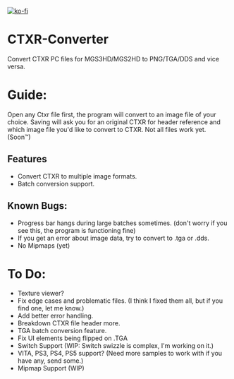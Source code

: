[![ko-fi](https://ko-fi.com/img/githubbutton_sm.svg)](https://ko-fi.com/U7U8EQSU2)

# CTXR-Converter
Convert CTXR PC files for MGS3HD/MGS2HD to PNG/TGA/DDS and vice versa.

# Guide:
Open any Ctxr file first, the program will convert to an image file of your choice.
Saving will ask you for an original CTXR for header reference and which image file you'd like to convert to CTXR.
Not all files work yet. (Soon™)

## Features

- Convert CTXR to multiple image formats.
- Batch conversion support.

## Known Bugs:

- Progress bar hangs during large batches sometimes. (don't worry if you see this, the program is functioning fine)
- If you get an error about image data, try to convert to .tga or .dds.
- No Mipmaps (yet)

# To Do:
- Texture viewer?
- Fix edge cases and problematic files. (I think I fixed them all, but if you find one, let me know.)
- Add better error handling.
- Breakdown CTXR file header more.
- TGA batch conversion feature.
- Fix UI elements being flipped on .TGA
- Switch Support (WIP: Switch swizzle is complex, I'm working on it.)
- VITA, PS3, PS4, PS5 support? (Need more samples to work with if you have any, send some.)
- Mipmap Support (WIP)
